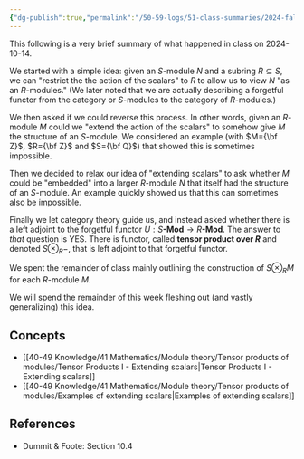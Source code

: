 ```yaml
---
{"dg-publish":true,"permalink":"/50-59-logs/51-class-summaries/2024-fall/math-561/2024-10/2024-10-14/","updated":"2024-10-14T12:40:36-07:00"}
---
```


This following is a very brief summary of what happened in class on 2024-10-14.

We started with a simple idea: given an $S$-module $N$ and a subring $R\subseteq S$, we can "restrict the the action of the scalars" to $R$ to allow us to view $N$ "as an $R$-modules." (We later noted that we are actually describing a forgetful functor from the category or $S$-modules to the category of $R$-modules.)

We then asked if we could reverse this process. In other words, given an $R$-module $M$ could we "extend the action of the scalars" to somehow give $M$ the structure of an $S$-module. We considered an example (with $M={\bf Z}$, $R={\bf Z}$ and $S={\bf Q}$) that showed this is sometimes impossible.

Then we decided to relax our idea of "extending scalars" to ask whether $M$ could be "embedded" into a larger $R$-module $N$ that itself had the structure of an $S$-module. An example quickly showed us that this can sometimes also be impossible.

Finally we let category theory guide us, and instead asked whether there is a left adjoint to the forgetful functor $U:S\textbf{-Mod}\to R\textbf{-Mod}$. The answer to *that* question is YES. There is functor, called **tensor product over $R$** and denoted $S\otimes_R -$, that is left adjoint to that forgetful functor.

We spent the remainder of class mainly outlining the construction of $S\otimes_R M$ for each $R$-module $M$.

We will spend the remainder of this week fleshing out (and vastly generalizing) this idea.
## Concepts

- [[40-49 Knowledge/41 Mathematics/Module theory/Tensor products of modules/Tensor Products I - Extending scalars\|Tensor Products I - Extending scalars]]
- [[40-49 Knowledge/41 Mathematics/Module theory/Tensor products of modules/Examples of extending scalars\|Examples of extending scalars]]

## References

- Dummit & Foote: Section 10.4